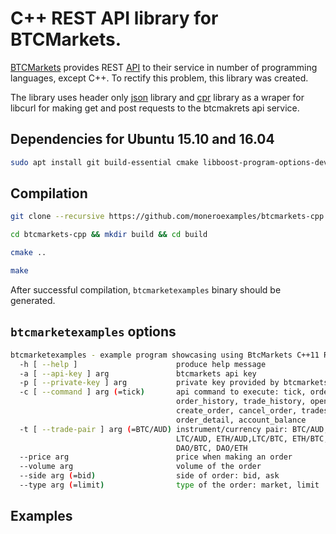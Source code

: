 # C++ REST API library for BTCMarkets.

[BTCMarkets](https://btcmarkets.net) provides REST [API](https://github.com/BTCMarkets/API)
to their service in number of programming languages, except C++. To
rectify this problem, this library was created.

The library uses header only [json](https://github.com/nlohmann/json) library
and [cpr](https://github.com/whoshuu/cpr) library as a wraper for libcurl
for making get and post requests to the btcmakrets api service.

## Dependencies for Ubuntu 15.10 and 16.04

```bash
sudo apt install git build-essential cmake libboost-program-options-dev libcurl4-openssl-dev libssl-dev
```

## Compilation

```bash
git clone --recursive https://github.com/moneroexamples/btcmarkets-cpp.git

cd btcmarkets-cpp && mkdir build && cd build

cmake ..

make
```

After successful compilation, `btcmarketexamples` binary should be generated.

## `btcmarketexamples` options

```bash
btcmarketexamples - example program showcasing using BtcMarkets C++11 RESTful api:
  -h [ --help ]                      produce help message
  -a [ --api-key ] arg               btcmarkets api key
  -p [ --private-key ] arg           private key provided by btcmarkets to you
  -c [ --command ] arg (=tick)       api command to execute: tick, order_book,
                                     order_history, trade_history, open_orders,
                                     create_order, cancel_order, trades,
                                     order_detail, account_balance
  -t [ --trade-pair ] arg (=BTC/AUD) instrument/currency pair: BTC/AUD,
                                     LTC/AUD, ETH/AUD,LTC/BTC, ETH/BTC,
                                     DAO/BTC, DAO/ETH
  --price arg                        price when making an order
  --volume arg                       volume of the order
  --side arg (=bid)                  side of order: bid, ask
  --type arg (=limit)                type of the order: market, limit

```

## Examples


